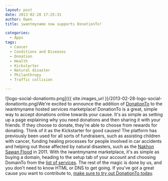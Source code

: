 ```yaml
---
layout: post
date: 2013-02-28 17:25:31
author: Owen
title: iwantmyname now supports DonationTo!

categories:
  - Apps
tags:
  - Cancer
  - Conditions and Diseases
  - Donation
  - Health
  - Kickstarter
  - Natural disaster
  - Philanthropy
  - Traffic collision

---
```


![logo-social-donationto.png]({{ site.images_url }}/2013-02-28-logo-social-donationto.png)We're excited to announce the addition of [DonationTo](http://www.donationto.com) to the iwantmyname hosted services marketplace! 
DonationTo is a great, simple way to accept donations online towards your cause. It's as simple as setting up a page explaining why you need donations and then sharing it with your friends.
If they choose to donate, they're able to choose from rewards for donating. Think of it as the Kickstarter for good causes! The platform has previously been used for all sorts of fundraisers, such as assisting children with cancer, funding healing processes for people involved in car accidents and helping out those affected by natural disasters, such as the [Nakhon Sawan Flood](http://www.donationto.com/blog/fundraising-ideas-help-with-natural-disaster/) in 2011.
With the iwantmyname marketplace, it's as simple as buying a domain, heading to the setup tab of your account and choosing DomainTo from the [list of services](https://iwantmyname.com/services). The rest of the magic is done by us, and you don't need to know HTML or DNS to get going.
If you've got a great cause you want to contribute to, [make sure to try out DonationTo today](https://iwantmyname.com/services/social/register-domain-donationto).
